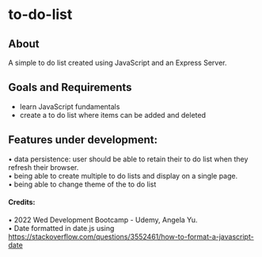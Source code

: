 # to-do-list

## About
A simple to do list created using JavaScript and an Express Server.

## Goals and Requirements
- learn JavaScript fundamentals
- create a to do list where items can be added and deleted

## Features under development:
• data persistence: user should be able to retain their to do list when they refresh their browser. <br />
• being able to create multiple to do lists and display on a single page. <br />
• being able to change theme of the to do list

#### Credits:
• 2022 Wed Development Bootcamp - Udemy, Angela Yu. <br />
• Date formatted in date.js using https://stackoverflow.com/questions/3552461/how-to-format-a-javascript-date 
